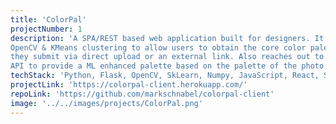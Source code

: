 ```yaml
---
title: 'ColorPal'
projectNumber: 1
description: 'A SPA/REST based web application built for designers. It utilizes 
OpenCV & KMeans clustering to allow users to obtain the core color palettes of images
they submit via direct upload or an external link. Also reaches out to the colormind.io
API to provide a ML enhanced palette based on the palette of the photo they submitted.'
techStack: 'Python, Flask, OpenCV, SkLearn, Numpy, JavaScript, React, Styled Components, Axios, Heroku'
projectLink: 'https://colorpal-client.herokuapp.com/'
repoLink: 'https://github.com/markschnabel/colorpal-client'
image: '../../images/projects/ColorPal.png'
---
```

